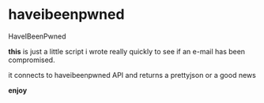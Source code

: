 # haveibeenpwned
HaveIBeenPwned

**this** is just a little script i wrote really quickly to see if an e-mail has been compromised.

it connects to haveibeenpwned API and returns a prettyjson or a good news

**enjoy**
